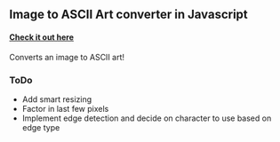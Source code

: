 ## Image to ASCII Art converter in Javascript
#### [Check it out here][90b1b61e]

  [90b1b61e]: https://tianyu139.github.io/ascii_image_art/ "ascii_image_art"

Converts an image to ASCII art!

### ToDo
- Add smart resizing
- Factor in last few pixels
- Implement edge detection and decide on character to use based on edge type
